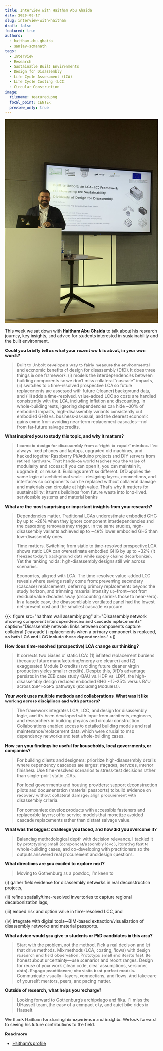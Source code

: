 ```yaml
---
title: Interview with Haitham Abu Ghaida
date: 2025-09-17
slug: interview-with-haitham
draft: false
featured: true
authors:
  - haitham-abu-ghaida
  - sanjay-somanath
tags:
  - Interview
  - Research
  - Sustainable Built Environments
  - Design for Disassembly
  - Life Cycle Assessment (LCA)
  - Life Cycle Costing (LCC)
  - Circular Construction
image:
  filename: featured.png
  focal_point: CENTER
  preview_only: true
---
```


![Portrait photo of Haitham Abu Ghaida](featured.png)

This week we sat down with **Haitham Abu Ghaida** to talk about his research journey, key insights, and advice for students interested in sustainability and the built environment.

**Could you briefly tell us what your recent work is about, in your own words?**

> Built to Unbolt develops a way to fairly measure the environmental and economic benefits of design for disassembly (DfD). It does three things in one framework: (i) models the interdependencies between building components so we don’t miss collateral “cascade” impacts, (ii) switches to a time-resolved prospective LCA so future replacements are assessed with future (cleaner) background data, and (iii) adds a time-resolved, value-added LCC so costs are handled consistently with the LCA, including inflation and discounting. In whole-building tests, ignoring dependencies can hide ~30% of embodied impacts, high-disassembly variants consistently cut embodied GHG vs. business-as-usual, and the clearest economic gains come from avoiding near-term replacement cascades—not from far-future salvage credits.

**What inspired you to study this topic, and why it matters?**

> I came to design for disassembly from a “right-to-repair” mindset. I’ve always fixed phones and laptops, upgraded old machines, and hacked together Raspberry Pi/Arduino projects and DIY servers from retired hardware. That hands-on world teaches you the value of modularity and access: if you can open it, you can maintain it, upgrade it, or reuse it. Buildings aren’t so different. DfD applies the same logic at architectural scale—designing layers, connections, and interfaces so components can be replaced without collateral damage and materials can circulate at high value. That’s why it matters for sustainability: it turns buildings from future waste into long-lived, serviceable systems and material banks.

**What are the most surprising or important insights from your research?**

> Dependencies matter. Traditional LCAs underestimate embodied GHG by up to ~28% when they ignore component interdependencies and the cascading removals they trigger. In the same studies, high-disassembly variants achieved up to ~46% lower embodied GHG than low-disassembly ones.
>
> Time matters. Switching from static to time-resolved prospective LCA shows static LCA can overestimate embodied GHG by up to ~32% (it freezes today’s background data while supply chains decarbonize). Yet the ranking holds: high-disassembly designs still win across scenarios.
>
> Economics, aligned with LCA. The time-resolved value-added LCC reveals where savings really come from: preventing secondary (cascade) replacements, deferring primary replacements beyond the study horizon, and trimming material intensity up-front—not from residual value decades away (discounting shrinks those to near-zero). In a façade case, the disassemblable ventilated panel had the lowest net-present cost and the smallest cascade exposure.

{{< figure src="haitham wall assembly.png" alt="Disassembly network showing component interdependencies and cascade replacements" caption="Disassembly network: links between components capture collateral ('cascade') replacements when a primary component is replaced, so both LCA and LCC include these dependencies." >}}

**How does time-resolved (prospective) LCA change our thinking?**

> It corrects two biases of static LCA: (1) inflated replacement burdens (because future manufacturing/energy are cleaner) and (2) exaggerated Module D credits (avoiding future cleaner virgin production yields smaller credits). Despite this, DfD’s advantage persists: in the ZEB case study (BAU vs. HDP vs. LDP), the high-disassembly design reduced embodied GHG ~12–25% versus BAU across SSP1–SSP5 pathways (excluding Module D).

**Your work uses multiple methods and collaborations. What was it like working across disciplines and with partners?**

> The framework integrates LCA, LCC, and design for disassembly logic, and it’s been developed with input from architects, engineers, and researchers in building physics and circular construction. Collaborations enabled access to detailed building models and real maintenance/replacement data, which were crucial to map dependency networks and test whole-building cases.

**How can your findings be useful for households, local governments, or companies?**

> For building clients and designers: prioritize high-disassembly details where dependency cascades are largest (façades, services, interior finishes). Use time-resolved scenarios to stress-test decisions rather than single-point static LCAs.
>
> For local governments and housing providers: support deconstruction pilots and documentation (material passports) to build evidence on recovery without collateral damage; align procurement with disassembly criteria.
>
> For companies: develop products with accessible fasteners and replaceable layers; offer service models that monetize avoided cascade replacements rather than distant salvage value.

**What was the biggest challenge you faced, and how did you overcome it?**

> Balancing methodological depth with decision relevance. I tackled it by prototyping small (component/assembly level), iterating fast to whole-building cases, and co-developing with practitioners so the outputs answered real procurement and design questions.

**What directions are you excited to explore next?**

> Moving to Gothenburg as a postdoc, I’m keen to: 

(i) gather field evidence for disassembly networks in real deconstruction projects, 

(ii) refine spatially/time-resolved inventories to capture regional decarbonization lags, 

(iii) embed risk and option value in time-resolved LCC, and 

(iv) integrate with digital tools—BIM-based extraction/visualization of disassembly networks and material passports.

**What advice would you give to students or PhD candidates in this area?**

> Start with the problem, not the method. Pick a real decision and let that drive methods. Mix methods (LCA, costing, flows) with design research and field observation. Prototype small and iterate fast. Be honest about uncertainty—use scenarios and report ranges. Design for reuse of your work (clean code, clear assumptions, versioned data). Engage practitioners; site visits beat perfect models. Communicate visually—layers, connections, and flows. And take care of yourself: mentors, peers, and pacing matter.

**Outside of research, what helps you recharge?**

> Looking forward to Gothenburg’s archipelago and fika. I’ll miss the UHasselt team, the ease of a compact city, and quiet bike rides in Hasselt.

We thank Haitham for sharing his experience and insights. We look forward to seeing his future contributions to the field.


<strong> Read more </strong>
- [Haitham’s profile](/author/haitham-abu-ghaida/)

<!--
Optional visuals (add images to this folder and update the src path):
- {{< figure src="haitham-portrait.jpg" alt="Portrait of Haitham Abu Ghaida" >}}
- {{< figure src="workshop.jpg" alt="Planning workshop with sticky notes" >}}
- {{< figure src="tools-or-lab.jpg" alt="Project tools or lab setup" >}}
- {{< figure src="city-mobility.jpg" alt="Sustainable mobility in the city" >}}
Tip: Keep images ~1600–2000px wide, 3:2 or 16:9.
-->
